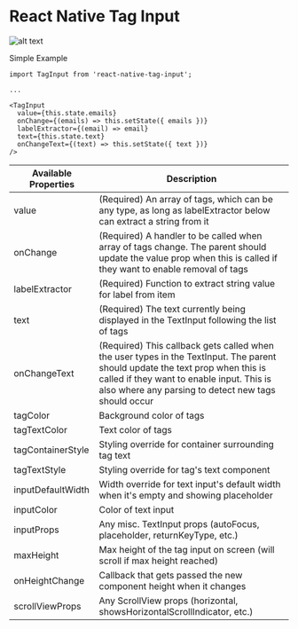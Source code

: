 # React Native Tag Input

![alt text](example.png "Example visual")

Simple Example

```
import TagInput from 'react-native-tag-input';

...

<TagInput
  value={this.state.emails}
  onChange={(emails) => this.setState({ emails })}
  labelExtractor={(email) => email}
  text={this.state.text}
  onChangeText={(text) => this.setState({ text })}
/>
```

| Available Properties | Description                                                                                                                                                                                                                        |
| -------------------- | ---------------------------------------------------------------------------------------------------------------------------------------------------------------------------------------------------------------------------------- |
| value                | (Required) An array of tags, which can be any type, as long as labelExtractor below can extract a string from it                                                                                                                   |
| onChange             | (Required) A handler to be called when array of tags change. The parent should update the value prop when this is called if they want to enable removal of tags                                                                    |
| labelExtractor       | (Required) Function to extract string value for label from item                                                                                                                                                                    |
| text                 | (Required) The text currently being displayed in the TextInput following the list of tags                                                                                                                                          |
| onChangeText         | (Required) This callback gets called when the user types in the TextInput. The parent should update the text prop when this is called if they want to enable input. This is also where any parsing to detect new tags should occur |
| tagColor             | Background color of tags                                                                                                                                                                                                           |
| tagTextColor         | Text color of tags                                                                                                                                                                                                                 |
| tagContainerStyle    | Styling override for container surrounding tag text                                                                                                                                                                                |
| tagTextStyle         | Styling override for tag's text component                                                                                                                                                                                          |
| inputDefaultWidth    | Width override for text input's default width when it's empty and showing placeholder                                                                                                                                              |
| inputColor           | Color of text input                                                                                                                                                                                                                |
| inputProps           | Any misc. TextInput props (autoFocus, placeholder, returnKeyType, etc.)                                                                                                                                                            |
| maxHeight            | Max height of the tag input on screen (will scroll if max height reached)                                                                                                                                                          |
| onHeightChange       | Callback that gets passed the new component height when it changes                                                                                                                                                                 |
| scrollViewProps      | Any ScrollView props (horizontal, showsHorizontalScrollIndicator, etc.)                                                                                                                                                            |
